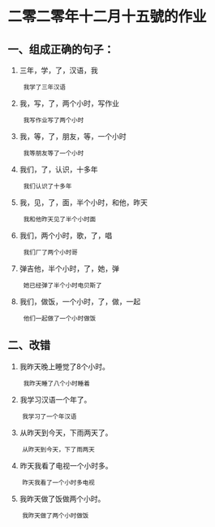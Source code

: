 # 二零二零年十二月十五號的作业

## 一、组成正确的句子：

1. 三年，学，了，汉语，我

        我学了三年汉语

2. 我，写，了，两个小时，写作业

        我写作业写了两个小时

3. 我，等，了，朋友，等，一个小时

        我等朋友等了一个小时

4. 我们，了，认识，十多年

        我们认识了十多年

5. 我，见，了，面，半个小时，和他，昨天

        我和他昨天见了半个小时面

6. 我们，两个小时，歌，了，唱

        我们厂了两个小时哥

7. 弹吉他，半个小时，了，她，弹

        她已经弹了半个小时电贝斯了

8. 我们，做饭，一个小时，了，做，一起

        他们一起做了一个小时做饭


## 二、改错

1. 我昨天晚上睡觉了8个小时。

        我昨天睡了八个小时睡着
 
2. 我学习汉语一个年了。

        我学习了一个年汉语
 
3. 从昨天到今天，下雨两天了。

        从昨天到今天，下了雨两天
 
4. 昨天我看了电视一个小时多。

        昨天我看了一个小时多电视
 
5. 我昨天做了饭做两个小时。 

        我昨天做了两个小时做饭